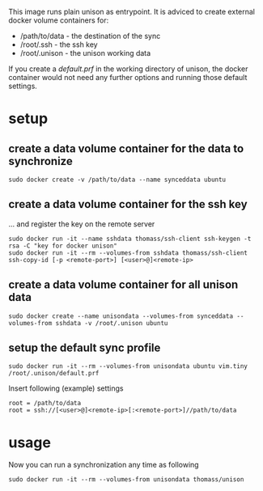 This image runs plain unison as entrypoint. It is adviced to create external docker volume containers for:

* /path/to/data - the destination of the sync
* /root/.ssh - the ssh key
* /root/.unison - the unison working data

If you create a _default.prf_ in the working directory of unison, the docker container would not need any further options and running those default settings.

# setup

## create a data volume container for the data to synchronize

```
sudo docker create -v /path/to/data --name synceddata ubuntu
```

## create a data volume container for the ssh key

... and register the key on the remote server

```
sudo docker run -it --name sshdata thomass/ssh-client ssh-keygen -t rsa -C "key for docker unison"
sudo docker run -it --rm --volumes-from sshdata thomass/ssh-client ssh-copy-id [-p <remote-port>] [<user>@]<remote-ip>
```

## create a data volume container for all unison data

```
sudo docker create --name unisondata --volumes-from synceddata --volumes-from sshdata -v /root/.unison ubuntu
```

## setup the default sync profile

```
sudo docker run -it --rm --volumes-from unisondata ubuntu vim.tiny /root/.unison/default.prf
```

Insert following (example) settings

```
root = /path/to/data
root = ssh://[<user>@]<remote-ip>[:<remote-port>]//path/to/data
```

# usage

Now you can run a synchronization any time as following

```
sudo docker run -it --rm --volumes-from unisondata thomass/unison
```
